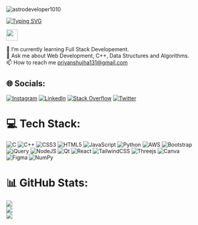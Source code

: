 <p align="left">
  <img
    src="https://komarev.com/ghpvc/?username=astrodeveloper1010&label=Profile%20views&color=0e75b6&style=flat"
    alt="astrodeveloper1010"
  />
</p>

[![Typing SVG](https://readme-typing-svg.herokuapp.com?font=Architects+Daughter&color=7AF79A&size=30&lines=Hello!+It's+Priyanshu!;I'm+a+front+end+developer...;And+I'm+a+leetcoder)](https://git.io/typing-svg)

<img src="https://media.giphy.com/media/PI3QGKFN6XZUCMMqJm/giphy.gif" width="30px" height="30px"> 
  
  🌱 I’m currently learning Full Stack Developement.
  <br>
  💬 Ask me about Web Development, C++, Data Structures and Algorithms.
  <br>
  📫 How to reach me priyanshujha131@gmail.com
  <br>

## 🌐 Socials:
<!-- [![Leetcode]<img id="image" data-size="512" class="img-responsive" src="https://cdn.icon-icons.com/icons2/2530/PNG/512/leetcode_button_icon_151892.png" title="Leetcode, button Icon Free" alt="leetcode, button Icon">(https://leetcode.com/AstroDeveloper1010/) -->
[![Instagram](https://img.shields.io/badge/Instagram-%23E4405F.svg?logo=Instagram&logoColor=white)](https://instagram.com/_front_end_developer_) 
[![LinkedIn](https://img.shields.io/badge/LinkedIn-%230077B5.svg?logo=linkedin&logoColor=white)](https://linkedin.com/in/priyanshujha1010) 
[![Stack Overflow](https://img.shields.io/badge/-Stackoverflow-FE7A16?logo=stack-overflow&logoColor=white)](https://stackoverflow.com/users/20854612) 
[![Twitter](https://img.shields.io/badge/Twitter-%231DA1F2.svg?logo=Twitter&logoColor=white)](https://twitter.com/astrodeveloper9) 


# 💻 Tech Stack:
![C](https://img.shields.io/badge/c-%2300599C.svg?style=for-the-badge&logo=c&logoColor=white) ![C++](https://img.shields.io/badge/c++-%2300599C.svg?style=for-the-badge&logo=c%2B%2B&logoColor=white) ![CSS3](https://img.shields.io/badge/css3-%231572B6.svg?style=for-the-badge&logo=css3&logoColor=white) ![HTML5](https://img.shields.io/badge/html5-%23E34F26.svg?style=for-the-badge&logo=html5&logoColor=white) ![JavaScript](https://img.shields.io/badge/javascript-%23323330.svg?style=for-the-badge&logo=javascript&logoColor=%23F7DF1E) ![Python](https://img.shields.io/badge/python-3670A0?style=for-the-badge&logo=python&logoColor=ffdd54) ![AWS](https://img.shields.io/badge/AWS-%23FF9900.svg?style=for-the-badge&logo=amazon-aws&logoColor=white) ![Bootstrap](https://img.shields.io/badge/bootstrap-%23563D7C.svg?style=for-the-badge&logo=bootstrap&logoColor=white) ![jQuery](https://img.shields.io/badge/jquery-%230769AD.svg?style=for-the-badge&logo=jquery&logoColor=white) ![NodeJS](https://img.shields.io/badge/node.js-6DA55F?style=for-the-badge&logo=node.js&logoColor=white) ![Qt](https://img.shields.io/badge/Qt-%23217346.svg?style=for-the-badge&logo=Qt&logoColor=white) ![React](https://img.shields.io/badge/react-%2320232a.svg?style=for-the-badge&logo=react&logoColor=%2361DAFB) ![TailwindCSS](https://img.shields.io/badge/tailwindcss-%2338B2AC.svg?style=for-the-badge&logo=tailwind-css&logoColor=white) ![Threejs](https://img.shields.io/badge/threejs-black?style=for-the-badge&logo=three.js&logoColor=white)  ![Canva](https://img.shields.io/badge/Canva-%2300C4CC.svg?style=for-the-badge&logo=Canva&logoColor=white) 	![Figma](https://img.shields.io/badge/figma-%23F24E1E.svg?style=for-the-badge&logo=figma&logoColor=white) ![NumPy](https://img.shields.io/badge/numpy-%23013243.svg?style=for-the-badge&logo=numpy&logoColor=white)
<!-- ![React Native](https://img.shields.io/badge/react_native-%2320232a.svg?style=for-the-badge&logo=react&logoColor=%2361DAFB) ![MySQL](https://img.shields.io/badge/mysql-%2300f.svg?style=for-the-badge&logo=mysql&logoColor=white) ![MongoDB](https://img.shields.io/badge/MongoDB-%234ea94b.svg?style=for-the-badge&logo=mongodb&logoColor=white) -->
# 📊 GitHub Stats:
![](https://github-readme-stats.vercel.app/api?username=astrodeveloper1010&theme=react&hide_border=false&include_all_commits=true&count_private=false)<br/>
![](https://github-readme-streak-stats.herokuapp.com/?user=astrodeveloper1010&theme=react&hide_border=false)<br/>
![](https://github-readme-stats.vercel.app/api/top-langs/?username=astrodeveloper1010&theme=react&hide_border=false&include_all_commits=true&count_private=false&layout=compact)

<!-- Proudly created with GPRM ( https://gprm.itsvg.in ) -->
<!-- [![](https://visitcount.itsvg.in/api?id=astrodeveloper1010&icon=2&color=0)](https://visitcount.itsvg.in) -->
